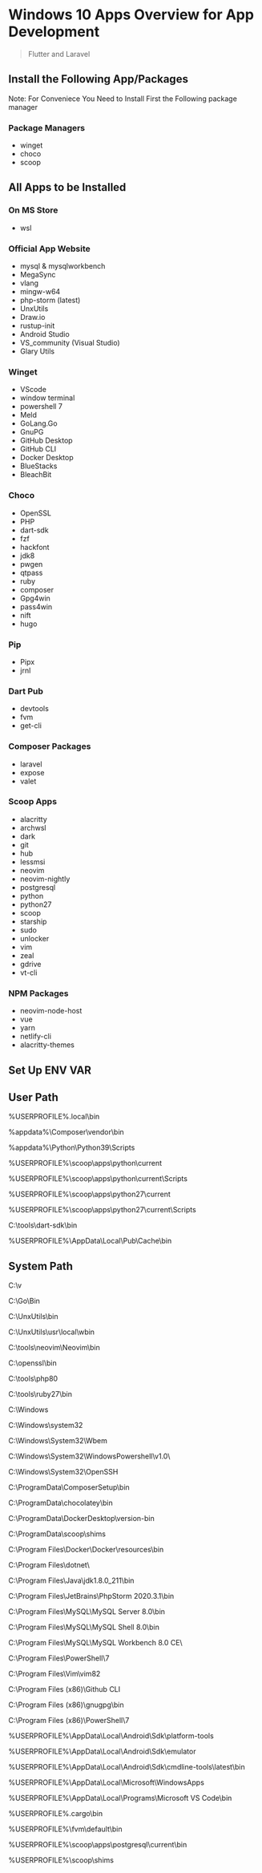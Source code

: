 # Windows 10 Apps Overview for App Development

> Flutter and Laravel

## Install the Following App/Packages

Note: For Conveniece You Need to Install First the Following package manager

### Package Managers

- winget
- choco
- scoop

## All Apps to be Installed

### On MS Store

- wsl


### Official App Website

- mysql &  mysqlworkbench
- MegaSync
- vlang
- mingw-w64
- php-storm (latest)
- UnxUtils
- Draw.io
- rustup-init
- Android Studio
- VS_community (Visual Studio)
- Glary Utils

### Winget

- VScode
- window terminal
- powershell 7
- Meld
- GoLang.Go
- GnuPG
- GitHub Desktop
- GitHub CLI
- Docker Desktop
- BlueStacks
- BleachBit

### Choco

- OpenSSL
- PHP
- dart-sdk
- fzf
- hackfont
- jdk8
- pwgen
- qtpass
- ruby
- composer
- Gpg4win
- pass4win
- nift
- hugo

### Pip

- Pipx
- jrnl


### Dart Pub

- devtools
- fvm
- get-cli
  

### Composer Packages

- laravel
- expose
- valet


### Scoop Apps

- alacritty
- archwsl
- dark
- git
- hub
- lessmsi
- neovim
- neovim-nightly
- postgresql
- python
- python27
- scoop
- starship
- sudo
- unlocker
- vim
- zeal
- gdrive
- vt-cli


### NPM Packages

- neovim-node-host
- vue
- yarn
- netlify-cli
- alacritty-themes

## Set Up ENV VAR

## User Path

%USERPROFILE%\.local\bin

%appdata%\Composer\vendor\bin

%appdata%\Python\Python39\Scripts

%USERPROFILE%\scoop\apps\python\current

%USERPROFILE%\scoop\apps\python\current\Scripts

%USERPROFILE%\scoop\apps\python27\current

%USERPROFILE%\scoop\apps\python27\current\Scripts

C:\tools\dart-sdk\bin

%USERPROFILE%\AppData\Local\Pub\Cache\bin



## System Path

C:\v

C:\Go\Bin

C:\UnxUtils\bin

C:\UnxUtils\usr\local\wbin

C:\tools\neovim\Neovim\bin

C:\openssl\bin

C:\tools\php80

C:\tools\ruby27\bin

C:\Windows

C:\Windows\system32

C:\Windows\System32\Wbem

C:\Windows\System32\WindowsPowershell\v1.0\

C:\Windows\System32\OpenSSH

C:\ProgramData\ComposerSetup\bin

C:\ProgramData\chocolatey\bin

C:\ProgramData\DockerDesktop\version-bin

C:\ProgramData\scoop\shims

C:\Program Files\Docker\Docker\resources\bin

C:\Program Files\dotnet\

C:\Program Files\Java\jdk1.8.0_211\bin

C:\Program Files\JetBrains\PhpStorm 2020.3.1\bin

C:\Program Files\MySQL\MySQL Server 8.0\bin

C:\Program Files\MySQL\MySQL Shell 8.0\bin

C:\Program Files\MySQL\MySQL Workbench 8.0 CE\

C:\Program Files\PowerShell\7

C:\Program Files\Vim\vim82

C:\Program Files (x86)\Github CLI

C:\Program Files (x86)\gnugpg\bin

C:\Program Files (x86)\PowerShell\7

%USERPROFILE%\AppData\Local\Android\Sdk\platform-tools

%USERPROFILE%\AppData\Local\Android\Sdk\emulator

%USERPROFILE%\AppData\Local\Android\Sdk\cmdline-tools\latest\bin

%USERPROFILE%\AppData\Local\Microsoft\WindowsApps

%USERPROFILE%\AppData\Local\Programs\Microsoft VS Code\bin

%USERPROFILE%\.cargo\bin

%USERPROFILE%\fvm\default\bin

%USERPROFILE%\scoop\apps\postgresql\current\bin

%USERPROFILE%\scoop\shims



